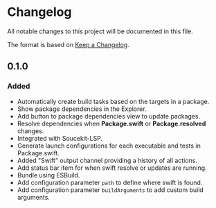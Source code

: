 # Changelog

All notable changes to this project will be documented in this file.

The format is based on [Keep a Changelog](https://keepachangelog.com/en/1.0.0/).

## 0.1.0

### Added

- Automatically create build tasks based on the targets in a package.
- Show package dependencies in the Explorer.
- Add button to package dependencies view to update packages.
- Resolve dependencies when **Package.swift** or **Package.resolved** changes.
- Integrated with Soucekit-LSP.
- Generate launch configurations for each executable and tests in Package.swift.
- Added "Swift" output channel providing a history of all actions.
- Add status bar item for when swift resolve or updates are running.
- Bundle using ESBuild.
- Add configuration parameter `path` to define where swift is found.
- Add configuration parameter `buildArguments` to add custom build arguments.
